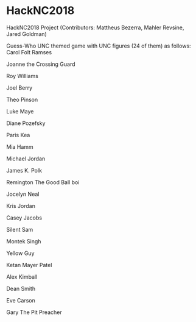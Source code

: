 # HackNC2018
HackNC2018 Project (Contributors: Mattheus Bezerra, Mahler Revsine, Jared Goldman)


Guess-Who UNC themed game with UNC figures (24 of them) as follows:
Carol Folt
Ramses

Joanne the Crossing Guard

Roy Williams

Joel Berry

Theo Pinson

Luke Maye
 
Diane Pozefsky

Paris Kea

Mia Hamm

Michael Jordan

James K. Polk

Remington The Good Ball boi

Jocelyn Neal

Kris Jordan

Casey Jacobs

Silent Sam

Montek Singh

Yellow Guy

Ketan Mayer Patel

Alex Kimball

Dean Smith

Eve Carson

Gary The Pit Preacher
